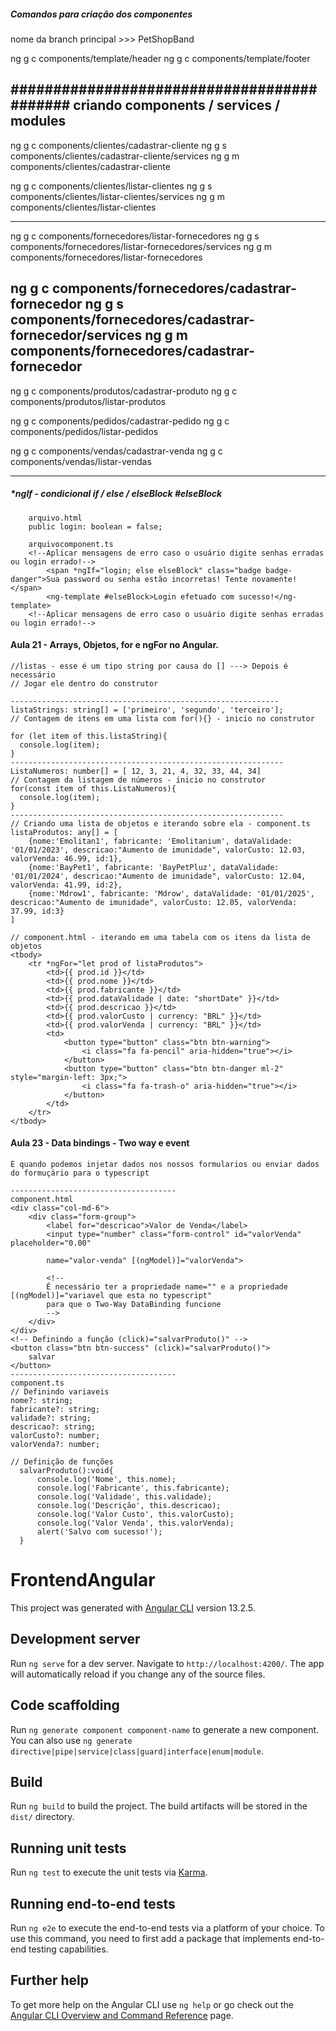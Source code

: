 ##### Comandos para criação dos componentes

nome da branch principal >>> PetShopBand

ng g c components/template/header 
ng g c components/template/footer

###########################################
criando components / services / modules
-------------------------------------------
ng g c components/clientes/cadastrar-cliente
ng g s components/clientes/cadastrar-cliente/services 
ng g m components/clientes/cadastrar-cliente

ng g c components/clientes/listar-clientes
ng g s components/clientes/listar-clientes/services 
ng g m components/clientes/listar-clientes

-----------------------------------------------
ng g c components/fornecedores/listar-fornecedores
ng g s components/fornecedores/listar-fornecedores/services
ng g m components/fornecedores/listar-fornecedores

ng g c components/fornecedores/cadastrar-fornecedor
ng g s components/fornecedores/cadastrar-fornecedor/services
ng g m components/fornecedores/cadastrar-fornecedor
-----------------------------------------------

ng g c components/produtos/cadastrar-produto
ng g c components/produtos/listar-produtos

ng g c components/pedidos/cadastrar-pedido
ng g c components/pedidos/listar-pedidos

ng g c components/vendas/cadastrar-venda
ng g c components/vendas/listar-vendas

------------------------------------------------

##### *ngIf - condicional if / else / elseBlock #elseBlock 

        arquivo.html
        public login: boolean = false;  

        arquivocomponent.ts
        <!--Aplicar mensagens de erro caso o usuário digite senhas erradas ou login errado!-->
            <span *ngIf="login; else elseBlock" class="badge badge-danger">Sua password ou senha estão incorretas! Tente novamente!</span>  
            <ng-template #elseBlock>Login efetuado com sucesso!</ng-template>                 
        <!--Aplicar mensagens de erro caso o usuário digite senhas erradas ou login errado!-->


#### Aula 21 - Arrays, Objetos, for e ngFor no Angular.

    //listas - esse é um tipo string por causa do [] ---> Depois é necessário
    // Jogar ele dentro do construtor

    ------------------------------------------------------------
    listaStrings: string[] = ['primeiro', 'segundo', 'terceiro'];
    // Contagem de itens em uma lista com for(){} - inicio no construtor

    for (let item of this.listaString){
      console.log(item);
    }   
    -------------------------------------------------------------
    ListaNumeros: number[] = [ 12, 3, 21, 4, 32, 33, 44, 34]
    // Contagem da listagem de números - inicio no construtor 
    for(const item of this.ListaNumeros){
      console.log(item);
    }
    -------------------------------------------------------------
    // Criando uma lista de objetos e iterando sobre ela - component.ts
    listaProdutos: any[] = [
        {nome:'Emolitan1', fabricante: 'Emolitanium', dataValidade: '01/01/2023', descricao:"Aumento de imunidade", valorCusto: 12.03, valorVenda: 46.99, id:1},
        {nome:'BayPet1', fabricante: 'BayPetPluz', dataValidade: '01/01/2024', descricao:"Aumento de imunidade", valorCusto: 12.04, valorVenda: 41.99, id:2},
        {nome:'Mdrow1', fabricante: 'Mdrow', dataValidade: '01/01/2025', descricao:"Aumento de imunidade", valorCusto: 12.05, valorVenda: 37.99, id:3}
    ]

    // component.html - iterando em uma tabela com os itens da lista de objetos
    <tbody>
        <tr *ngFor="let prod of listaProdutos">
            <td>{{ prod.id }}</td>
            <td>{{ prod.nome }}</td>
            <td>{{ prod.fabricante }}</td>
            <td>{{ prod.dataValidade | date: "shortDate" }}</td>
            <td>{{ prod.descricao }}</td>
            <td>{{ prod.valorCusto | currency: "BRL" }}</td>
            <td>{{ prod.valorVenda | currency: "BRL" }}</td>    
            <td>
                <button type="button" class="btn btn-warning">
                    <i class="fa fa-pencil" aria-hidden="true"></i>
                </button>
                <button type="button" class="btn btn-danger ml-2" style="margin-left: 3px;">
                    <i class="fa fa-trash-o" aria-hidden="true"></i>
                </button>
            </td>    
        </tr>               
    </tbody>

#### Aula 23 - Data bindings - Two way e event
    É quando podemos injetar dados nos nossos formularios ou enviar dados do formuçário para o typescript

    -------------------------------------
    component.html
    <div class="col-md-6">
        <div class="form-group">
            <label for="descricao">Valor de Venda</label>
            <input type="number" class="form-control" id="valorVenda" placeholder="0.00" 
            
            name="valor-venda" [(ngModel)]="valorVenda">
            
            <!-- 
            É necessário ter a propriedade name="" e a propriedade [(ngModel)]="variavel que esta no typescript" 
            para que o Two-Way DataBinding funcione
            -->
        </div>
    </div>
    <!-- Definindo a função (click)="salvarProduto()" -->
    <button class="btn btn-success" (click)="salvarProduto()">
        salvar
    </button>
    -------------------------------------
    component.ts
    // Definindo variaveis
    nome?: string;
    fabricante?: string;
    validade?: string;
    descricao?: string;
    valorCusto?: number;
    valorVenda?: number;

    // Definição de funções
      salvarProduto():void{
          console.log('Nome', this.nome);
          console.log('Fabricante', this.fabricante);
          console.log('Validade', this.validade);
          console.log('Descrição', this.descricao);
          console.log('Valor Custo', this.valorCusto);
          console.log('Valor Venda', this.valorVenda);
          alert('Salvo com sucesso!');
      }





# FrontendAngular

This project was generated with [Angular CLI](https://github.com/angular/angular-cli) version 13.2.5.

## Development server

Run `ng serve` for a dev server. Navigate to `http://localhost:4200/`. The app will automatically reload if you change any of the source files.

## Code scaffolding

Run `ng generate component component-name` to generate a new component. You can also use `ng generate directive|pipe|service|class|guard|interface|enum|module`.

## Build

Run `ng build` to build the project. The build artifacts will be stored in the `dist/` directory.

## Running unit tests

Run `ng test` to execute the unit tests via [Karma](https://karma-runner.github.io).

## Running end-to-end tests

Run `ng e2e` to execute the end-to-end tests via a platform of your choice. To use this command, you need to first add a package that implements end-to-end testing capabilities.

## Further help

To get more help on the Angular CLI use `ng help` or go check out the [Angular CLI Overview and Command Reference](https://angular.io/cli) page.
